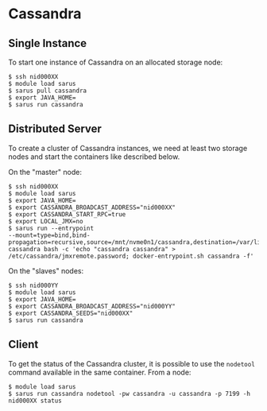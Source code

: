 # Cassandra

## Single Instance

To start one instance of Cassandra on an allocated storage node:

```shell
$ ssh nid000XX
$ module load sarus
$ sarus pull cassandra
$ export JAVA_HOME=
$ sarus run cassandra
```

## Distributed Server

To create a cluster of Cassandra instances, we need at least two storage nodes
and start the containers like described below.

On the "master" node:

```shell
$ ssh nid000XX
$ module load sarus
$ export JAVA_HOME=
$ export CASSANDRA_BROADCAST_ADDRESS="nid000XX"
$ export CASSANDRA_START_RPC=true
$ export LOCAL_JMX=no
$ sarus run --entrypoint
--mount=type=bind,bind-propagation=recursive,source=/mnt/nvme0n1/cassandra,destination=/var/lib/cassandra
cassandra bash -c 'echo "cassandra cassandra" > /etc/cassandra/jmxremote.password; docker-entrypoint.sh cassandra -f'
```

On the "slaves" nodes:

```shell
$ ssh nid000YY
$ module load sarus
$ export JAVA_HOME=
$ export CASSANDRA_BROADCAST_ADDRESS="nid000YY"
$ export CASSANDRA_SEEDS="nid000XX"
$ sarus run cassandra
```

## Client

To get the status of the Cassandra cluster, it is possible to use the
`nodetool` command available in the same container. From a node:

```shell
$ module load sarus
$ sarus run cassandra nodetool -pw cassandra -u cassandra -p 7199 -h nid000XX status
```
